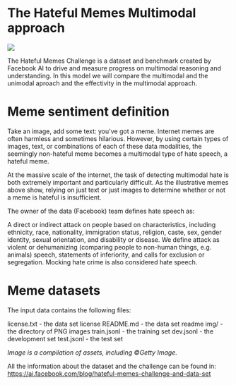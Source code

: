 # The Hateful Memes Multimodal approach
<img src="./img/daters.fig" />

The Hateful Memes Challenge is a dataset and benchmark created by Facebook AI to drive and measure progress on multimodal reasoning and understanding. In this model we will compare the multimodal and the unimodal aproach and the effectivity in the multimodal approach.

# Meme sentiment definition

Take an image, add some text: you've got a meme. Internet memes are often harmless and sometimes hilarious. However, by using certain types of images, text, or combinations of each of these data modalities, the seemingly non-hateful meme becomes a multimodal type of hate speech, a hateful meme.

At the massive scale of the internet, the task of detecting multimodal hate is both extremely important and particularly difficult. As the illustrative memes above show, relying on just text or just images to determine whether or not a meme is hateful is insufficient.

The owner of the data (Facebook) team defines hate speech as:

A direct or indirect attack on people based on characteristics, including ethnicity, race, nationality, immigration status, religion, caste, sex, gender identity, sexual orientation, and disability or disease. We define attack as violent or dehumanizing (comparing people to non-human things, e.g. animals) speech, statements of inferiority, and calls for exclusion or segregation. Mocking hate crime is also considered hate speech.

# Meme datasets
The input data contains the following files:

license.txt - the data set license
README.md - the data set readme
img/ - the directory of PNG images
train.jsonl - the training set
dev.jsonl - the development set
test.jsonl - the test set

*Image is a compilation of assets, including ©Getty Image.*

All the information about the dataset and the challenge can be found in: https://ai.facebook.com/blog/hateful-memes-challenge-and-data-set

